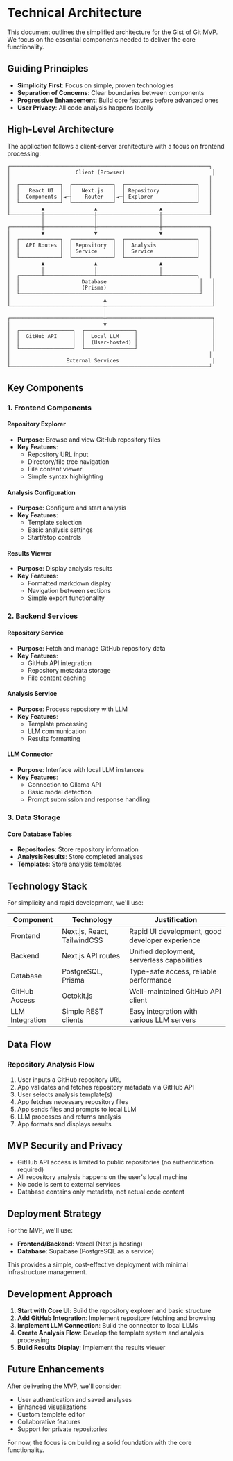 # Technical Architecture

This document outlines the simplified architecture for the Gist of Git MVP. We focus on the essential components needed to deliver the core functionality.

## Guiding Principles

- **Simplicity First**: Focus on simple, proven technologies
- **Separation of Concerns**: Clear boundaries between components
- **Progressive Enhancement**: Build core features before advanced ones
- **User Privacy**: All code analysis happens locally

## High-Level Architecture

The application follows a client-server architecture with a focus on frontend processing:

```
┌────────────────────────────────────────────────────────────────┐
│                     Client (Browser)                            │
│                                                                │
│  ┌─────────────┐  ┌─────────────┐  ┌───────────────────────┐   │
│  │   React UI  │  │   Next.js   │  │ Repository            │   │
│  │  Components │◄─┤    Router   │◄─┤ Explorer              │   │
│  └─────────────┘  └─────────────┘  └───────────────────────┘   │
│          ▲                ▲                    ▲               │
└──────────┼────────────────┼────────────────────┼───────────────┘
           │                │                    │
┌──────────┼────────────────┼────────────────────┼───────────────┐
│          ▼                ▼                    ▼               │
│  ┌─────────────┐  ┌─────────────┐  ┌───────────────────────┐   │
│  │  API Routes │  │ Repository  │  │  Analysis             │   │
│  │             │  │ Service     │  │  Service              │   │
│  └─────────────┘  └─────────────┘  └───────────────────────┘   │
│          ▲                ▲                    ▲               │
│          │                │                    │               │
│  ┌───────┴────────────────┴────────────────────┴───────────┐   │
│  │                    Database                              │   │
│  │                    (Prisma)                              │   │
│  └──────────────────────────────────────────────────────────┘   │
│                              ▲                                  │
└──────────────────────────────┼──────────────────────────────────┘
                               │
┌──────────────────────────────┼──────────────────────────────────┐
│                              ▼                                  │
│  ┌─────────────────┐  ┌────────────────┐                        │
│  │  GitHub API     │  │  Local LLM     │                        │
│  │                 │  │  (User-hosted) │                        │
│  └─────────────────┘  └────────────────┘                        │
│                                                                │
│                  External Services                              │
└────────────────────────────────────────────────────────────────┘
```

## Key Components

### 1. Frontend Components

#### Repository Explorer

- **Purpose**: Browse and view GitHub repository files
- **Key Features**:
  - Repository URL input
  - Directory/file tree navigation
  - File content viewer
  - Simple syntax highlighting

#### Analysis Configuration

- **Purpose**: Configure and start analysis
- **Key Features**:
  - Template selection
  - Basic analysis settings
  - Start/stop controls

#### Results Viewer

- **Purpose**: Display analysis results
- **Key Features**:
  - Formatted markdown display
  - Navigation between sections
  - Simple export functionality

### 2. Backend Services

#### Repository Service

- **Purpose**: Fetch and manage GitHub repository data
- **Key Features**:
  - GitHub API integration
  - Repository metadata storage
  - File content caching

#### Analysis Service

- **Purpose**: Process repository with LLM
- **Key Features**:
  - Template processing
  - LLM communication
  - Results formatting

#### LLM Connector

- **Purpose**: Interface with local LLM instances
- **Key Features**:
  - Connection to Ollama API
  - Basic model detection
  - Prompt submission and response handling

### 3. Data Storage

#### Core Database Tables

- **Repositories**: Store repository information
- **AnalysisResults**: Store completed analyses
- **Templates**: Store analysis templates

## Technology Stack

For simplicity and rapid development, we'll use:

| Component       | Technology                  | Justification                                   |
| --------------- | --------------------------- | ----------------------------------------------- |
| Frontend        | Next.js, React, TailwindCSS | Rapid UI development, good developer experience |
| Backend         | Next.js API routes          | Unified deployment, serverless capabilities     |
| Database        | PostgreSQL, Prisma          | Type-safe access, reliable performance          |
| GitHub Access   | Octokit.js                  | Well-maintained GitHub API client               |
| LLM Integration | Simple REST clients         | Easy integration with various LLM servers       |

## Data Flow

### Repository Analysis Flow

1. User inputs a GitHub repository URL
2. App validates and fetches repository metadata via GitHub API
3. User selects analysis template(s)
4. App fetches necessary repository files
5. App sends files and prompts to local LLM
6. LLM processes and returns analysis
7. App formats and displays results

## MVP Security and Privacy

- GitHub API access is limited to public repositories (no authentication required)
- All repository analysis happens on the user's local machine
- No code is sent to external services
- Database contains only metadata, not actual code content

## Deployment Strategy

For the MVP, we'll use:

- **Frontend/Backend**: Vercel (Next.js hosting)
- **Database**: Supabase (PostgreSQL as a service)

This provides a simple, cost-effective deployment with minimal infrastructure management.

## Development Approach

1. **Start with Core UI**: Build the repository explorer and basic structure
2. **Add GitHub Integration**: Implement repository fetching and browsing
3. **Implement LLM Connection**: Build the connector to local LLMs
4. **Create Analysis Flow**: Develop the template system and analysis processing
5. **Build Results Display**: Implement the results viewer

## Future Enhancements

After delivering the MVP, we'll consider:

- User authentication and saved analyses
- Enhanced visualizations
- Custom template editor
- Collaborative features
- Support for private repositories

For now, the focus is on building a solid foundation with the core functionality.

